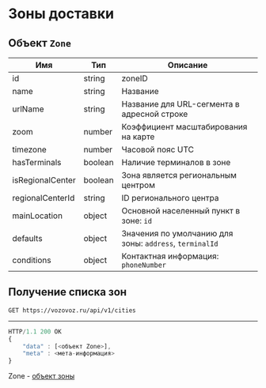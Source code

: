 # Зоны доставки

## Объект `Zone`

Имя | Тип | Описание
--- | --- | --------
id | string | zoneID
name | string | Название
urlName | string | Название для URL-сегмента в адресной строке
zoom | number | Коэффициент масштабирования на карте
timezone | number | Часовой пояс UTC
hasTerminals | boolean | Наличие терминалов в зоне
isRegionalCenter | boolean | Зона является региональным центром
regionalCenterId | string | ID регионального центра
mainLocation | object | Основной населенный пункт в зоне: `id`
defaults | object | Значения по умолчанию для зоны: `address`, `terminalId`
conditions | object | Контактная информация: `phoneNumber`

## Получение списка зон

`GET https://vozovoz.ru/api/v1/cities`

---

```js
HTTP/1.1 200 OK
{
    "data" : [<объект Zone>],
    "meta" : <мета-информация>
}
```

Zone - [объект зоны](zones.md)
